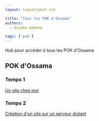 ```yaml
---
layout: layout/post.njk

title: "Tous les POK d'Ossama"
authors:
  - Ossama Abdane

tags: ['pok']
---
```

<!-- Début Résumé -->
Hub pour accéder à tous les POK d'Ossama
<!-- fin résumé -->

## POK d'Ossama

### Temps 1
[Un site chez moi]()

### Temps 2
[Création d'un site sur un serveur distant](./pok-temps2)

